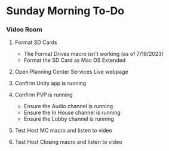 # Sunday Morning To-Do

### Video Room

1) Format SD Cards
    - The Format Drives macro isn't working (as of 7/16/2023)
    - Format the SD Card as Mac OS Extended

1) Open Planning Center Services Live webpage

1) Confirm Unity app is running

1) Confirm PVP is running
    - Ensure the Audio channel is running
    - Ensure the In House channel is running
    - Ensure the Lobby channel is running

1) Test Host MC macro and listen to video

1) Test Host Closing macro and listen to video

